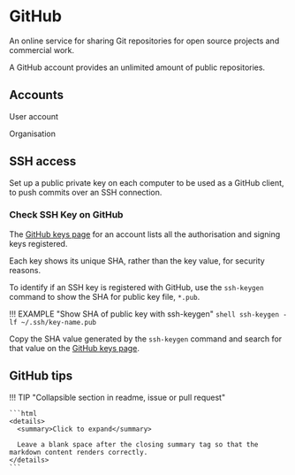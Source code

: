 # GitHub

An online service for sharing Git repositories for open source projects and commercial work.

A GitHub account provides an unlimited amount of public repositories.

## Accounts

User account

Organisation

## SSH access

Set up a public private key on each computer to be used as a GitHub client, to push commits over an SSH connection.



### Check SSH Key on GitHub

The [GitHub keys page](https://github.com/settings/keys) for an account lists all the authorisation and signing keys registered.

Each key shows its unique SHA, rather than the key value, for security reasons.

To identify if an SSH key is registered with GitHub, use the `ssh-keygen` command to show the SHA for public key file, `*.pub`.

!!! EXAMPLE "Show SHA of public key with ssh-keygen"
    ```shell
    ssh-keygen -lf ~/.ssh/key-name.pub
    ```

Copy the SHA value generated by the `ssh-keygen` command and search for that value on the [GitHub keys page](https://github.com/settings/keys).




## GitHub tips

!!! TIP "Collapsible section in readme, issue or pull request"

    ```html
    <details>
      <summary>Click to expand</summary>

      Leave a blank space after the closing summary tag so that the markdown content renders correctly.
    </details>
    ```
